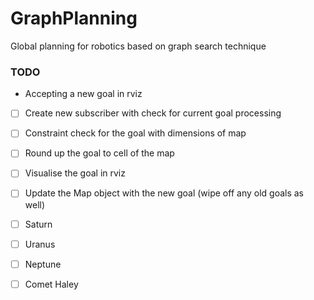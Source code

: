 # GraphPlanning
Global planning for robotics based on graph search technique

### TODO
* Accepting a new goal in rviz
- [ ] Create new subscriber with check for current goal processing
- [ ] Constraint check for the goal with dimensions of map
- [ ] Round up the goal to cell of the map
- [ ] Visualise the goal in rviz
- [ ] Update the Map object with the new goal (wipe off any old goals as well)
- [ ] Saturn
- [ ] Uranus
- [ ] Neptune
- [ ] Comet Haley

